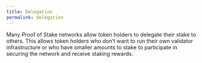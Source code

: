 ```yaml
---
title: Delegation
permalink: delegation
---
```


Many Proof of Stake networks allow token holders to delegate their stake to others. This allows token holders who don’t want to run their own validator infrastructure or who have smaller amounts to stake to participate in securing the network and receive staking rewards.
